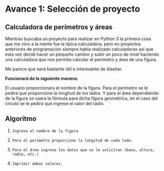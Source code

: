 # Avance 1: Selección de proyecto

## Calculadora de perímetros y áreas

Mientras buscaba un proyecto para realizar en Python 3 la primera cosa que me vino a la mente fue la típica calculadora, pero en proyectos anteriores de programación siempre había realizado calculadoras así que esta vez decidí hacer un pequeño cambio y subir un poco de nivel haciendo una calculadora que nos permita calcular el perímetro y área de una figura.

Me parece que será bastante útil e interesante de diseñar.

**Funcionará de la siguiente manera:**

El usuario proporcionara el nombre de la figura.
Para el perímetro se le pedirá que proporcione la longitud de los lados.
Y para el área dependiendo de la figura se usara la fórmula para dicha figura geométrica, en el caso del círculo se le pedirá que ingrese el valor del radio.
## Algoritmo
1.     Ingrese el nombre de la figura

2.     Para el perímetro proporcione la longitud de cada lado.

3.     Para el área ingrese los datos que se le solicitan (base, altura, radio, etc.)

4.     Imprimir ambos valores.
